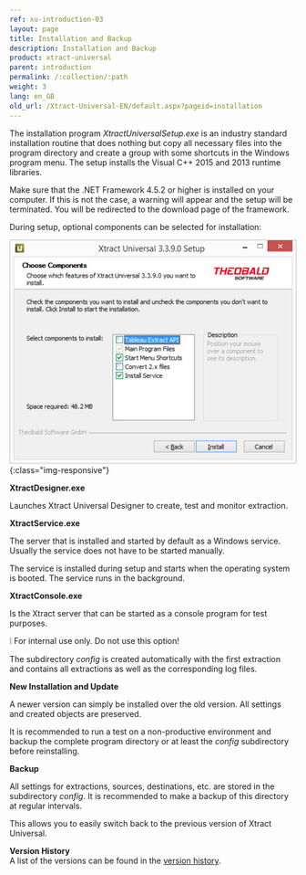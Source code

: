 ```yaml
---
ref: xu-introduction-03
layout: page
title: Installation and Backup
description: Installation and Backup
product: xtract-universal
parent: introduction
permalink: /:collection/:path
weight: 3
lang: en_GB
old_url: /Xtract-Universal-EN/default.aspx?pageid=installation
---
```


The installation program *XtractUniversalSetup.exe* is an industry standard installation routine that does nothing but copy all necessary files into the program directory and create a group with some shortcuts in the Windows program menu.
The setup installs the Visual C++ 2015 and 2013 runtime libraries. 

Make sure that the .NET Framework 4.5.2 or higher is installed on your computer. If this is not the case, a warning will appear and the setup will be terminated. 
You will be redirected to the download page of the framework.

During setup, optional components can be selected for installation:

![XU-Setup](/img/content/XU-Setup.jpg){:class="img-responsive"}

**XtractDesigner.exe** 

Launches Xtract Universal Designer to create, test and monitor extraction.

**XtractService.exe**

The server that is installed and started by default as a Windows service. Usually the service does not have to be started manually. 

The service is installed during setup and starts when the operating system is booted. The service runs in the background.

**XtractConsole.exe**

Is the Xtract server that can be started as a console program for test purposes.

:grey_exclamation: For internal use only. Do not use this option!

The subdirectory *config* is created automatically with the first extraction and contains all extractions as well as the corresponding log files. 

**New Installation and Update**

A newer version can simply be installed over the old version. All settings and created objects are preserved. 

It is recommended to run a test on a non-productive environment and backup the complete program directory or at least the *config* subdirectory before reinstalling. 

**Backup**

All settings for extractions, sources, destinations, etc. are stored in the subdirectory *config*. It is recommended to make a backup of this directory at regular intervals. 

This allows you to easily switch back to the previous version of Xtract Universal.

**Version History**<br>
A list of the versions can be found in the [version history](https://kb.theobald-software.com/version-history/xtract-universal-version-history).